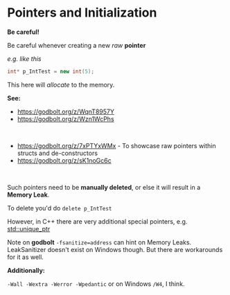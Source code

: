 # Pointers and Initialization

**Be careful!**

Be careful whenever creating a new _raw_ **pointer**

_e.g. like this_
```cpp
int* p_IntTest = new int(5);
```
This here will _allocate_ to the memory.


**See:**

* https://godbolt.org/z/WqnT8957Y
* https://godbolt.org/z/Wzn1WcPhs
<br>

* https://godbolt.org/z/7xPTYxWMx - To showcase raw pointers within structs and de-constructors
* https://godbolt.org/z/sK1noGc6c

<br>

Such pointers need to be **manually deleted**, or else it will result in a **Memory Leak**.

To delete you'd do ``delete p_IntTest``

However, in C++ there are very additional special pointers, e.g. [std::unique_ptr](https://en.cppreference.com/w/cpp/memory/unique_ptr.html)


Note on **godbolt** ``-fsanitize=address`` can hint on Memory Leaks. LeakSanitizer doesn't exist on Windows though.
But there are workarounds for it as well.

**Additionally:**

``-Wall -Wextra -Werror -Wpedantic``
or on Windows ``/W4``, I think.


<br>
<br>
<br>

